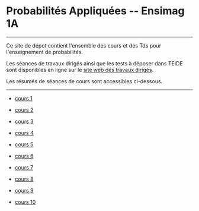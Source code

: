 

# Probabilités Appliquées -- Ensimag 1A
** **

Ce site de dépot contient l'ensemble des cours et des Tds pour l'enseignement de probabilités. 

Les séances de travaux dirigés ainsi que les tests à déposer dans TEIDE sont disponibles en ligne sur le [site web des travaux dirigés](https://francoio.github.io/).



Les résumés de séances de cours sont accessibles ci-dessous.

** **

* [cours 1](https://francoio.github.io/html/CM1)

* [cours 2](https://francoio.github.io/html/CM2)

* [cours 3](https://francoio.github.io/html/CM3)

* [cours 4](https://francoio.github.io/html/CM4)

* [cours 5](https://francoio.github.io/html/CM5)

* [cours 6](https://francoio.github.io/html/CM6)

* [cours 7](https://francoio.github.io/html/CM7)

* [cours 8](https://francoio.github.io/html/CM8)

* [cours 9](https://francoio.github.io/html/CM9)

* [cours 10](https://francoio.github.io/html/CM10)